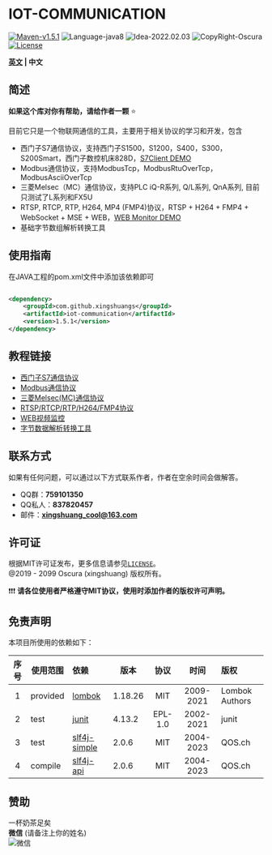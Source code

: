# IOT-COMMUNICATION

[![Maven-v1.5.1](https://img.shields.io/badge/Maven-v1.5.1-brightgreen)](https://mvnrepository.com/artifact/com.github.xingshuangs/iot-communication)
![Language-java8](https://img.shields.io/badge/Language-java8-blue)
![Idea-2022.02.03](https://img.shields.io/badge/Idea-2022.02.03-lightgrey)
![CopyRight-Oscura](https://img.shields.io/badge/CopyRight-Oscura-yellow)
[![License](https://img.shields.io/badge/License-MIT-blue.svg)](./LICENSE)

**[英文](./README.md) | 中文**

## 简述

**如果这个库对你有帮助，请给作者一颗** ⭐ <br>

目前它只是一个物联网通信的工具，主要用于相关协议的学习和开发，包含

- 西门子S7通信协议，支持西门子S1500，S1200，S400，S300，S200Smart，西门子数控机床828D，[S7Client DEMO](https://github.com/xingshuangs/SiemensWindowProgram)
- Modbus通信协议，支持ModbusTcp，ModbusRtuOverTcp，ModbusAsciiOverTcp
- 三菱Melsec（MC）通信协议，支持PLC iQ-R系列, Q/L系列, QnA系列, 目前只测试了L系列和FX5U
- RTSP, RTCP, RTP, H264, MP4 (FMP4)协议，RTSP + H264 + FMP4 + WebSocket + MSE + WEB，[WEB Monitor DEMO](https://github.com/xingshuangs/rtsp-websocket-server)
- 基础字节数组解析转换工具

## 使用指南

在JAVA工程的pom.xml文件中添加该依赖即可

```xml

<dependency>
    <groupId>com.github.xingshuangs</groupId>
    <artifactId>iot-communication</artifactId>
    <version>1.5.1</version>
</dependency>
```

## 教程链接

- [西门子S7通信协议](./tutorial/README-S7-CN.md)
- [Modbus通信协议](./tutorial/README-Modbus-CN.md)
- [三菱Melsec(MC)通信协议](./tutorial/README-Melsec-CN.md)
- [RTSP/RTCP/RTP/H264/FMP4协议](./tutorial/README-RTSP-CN.md)
- [WEB视频监控](./tutorial/README-WebVideo-CN.md)
- [字节数据解析转换工具](./tutorial/README-ByteArray-CN.md)

## 联系方式

如果有任何问题，可以通过以下方式联系作者，作者在空余时间会做解答。

- QQ群：**759101350**
- QQ私人：**837820457**
- 邮件：**xingshuang_cool@163.com**

## 许可证

根据MIT许可证发布，更多信息请参见[`LICENSE`](./LICENSE)。<br>
@2019 - 2099 Oscura (xingshuang) 版权所有。<br>

❗❗❗ **请各位使用者严格遵守MIT协议，使用时添加作者的版权许可声明。** 

## 免责声明

本项目所使用的依赖如下：

| 序号  | 使用范围     | 依赖                                               | 版本      |   协议    |    时间     | 版权             |
|:---:|----------|:-------------------------------------------------|---------|:-------:|:---------:|:---------------|
|  1  | provided | [lombok](https://projectlombok.org/)             | 1.18.26 |   MIT   | 2009-2021 | Lombok Authors |
|  2  | test     | [junit](https://junit.org/junit4/)               | 4.13.2  | EPL-1.0 | 2002-2021 | junit          |
|  3  | test     | [slf4j-simple](https://www.slf4j.org/index.html) | 2.0.6   |   MIT   | 2004-2023 | QOS.ch         |
|  4  | compile  | [slf4j-api](https://www.slf4j.org/index.html)    | 2.0.6   |   MIT   | 2004-2023 | QOS.ch         |

## 赞助

一杯奶茶足矣<br>
**微信** (请备注上你的姓名)<br>
![微信](https://i.postimg.cc/brBG5vx8/image.png)

